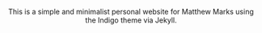 
<p align="center">This is a simple and minimalist personal website for Matthew Marks using the Indigo theme via Jekyll.</p>
